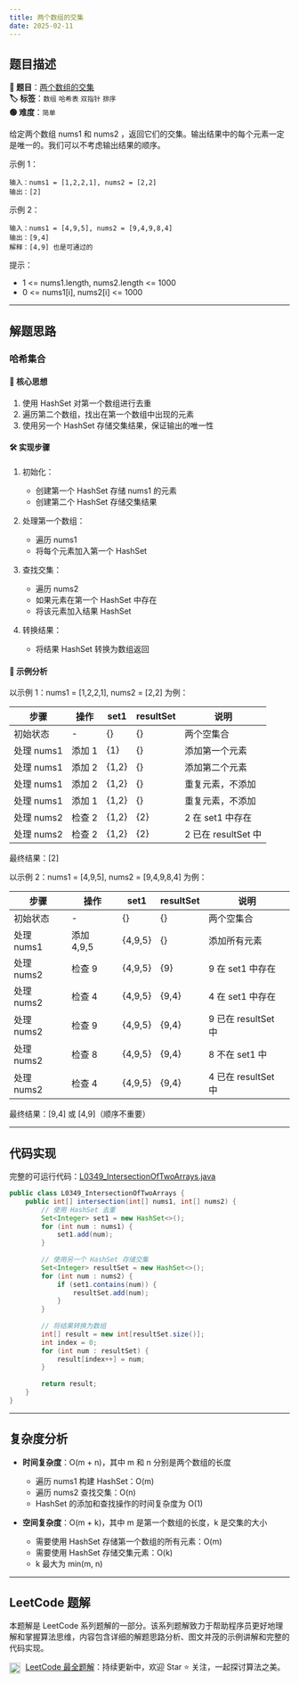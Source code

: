 ```yaml
---
title: 两个数组的交集
date: 2025-02-11
---
```


## 题目描述

**🔗 题目**：[两个数组的交集](https://leetcode.cn/problems/intersection-of-two-arrays/)  
**🏷️ 标签**：`数组` `哈希表` `双指针` `排序`  
**🟢 难度**：`简单`  

给定两个数组 nums1 和 nums2 ，返回它们的交集。输出结果中的每个元素一定是唯一的。我们可以不考虑输出结果的顺序。

示例 1：
```
输入：nums1 = [1,2,2,1], nums2 = [2,2]
输出：[2]
```

示例 2：
```
输入：nums1 = [4,9,5], nums2 = [9,4,9,8,4]
输出：[9,4]
解释：[4,9] 也是可通过的
```

提示：
* 1 <= nums1.length, nums2.length <= 1000
* 0 <= nums1[i], nums2[i] <= 1000

---

## 解题思路
### 哈希集合

#### 📝 核心思想
1. 使用 HashSet 对第一个数组进行去重
2. 遍历第二个数组，找出在第一个数组中出现的元素
3. 使用另一个 HashSet 存储交集结果，保证输出的唯一性

#### 🛠️ 实现步骤
1. 初始化：
   - 创建第一个 HashSet 存储 nums1 的元素
   - 创建第二个 HashSet 存储交集结果

2. 处理第一个数组：
   - 遍历 nums1
   - 将每个元素加入第一个 HashSet

3. 查找交集：
   - 遍历 nums2
   - 如果元素在第一个 HashSet 中存在
   - 将该元素加入结果 HashSet

4. 转换结果：
   - 将结果 HashSet 转换为数组返回

#### 🧩 示例分析
以示例 1：nums1 = [1,2,2,1], nums2 = [2,2] 为例：

| 步骤 | 操作 | set1 | resultSet | 说明 |
|-----|------|------|-----------|-----|
| 初始状态 | - | {} | {} | 两个空集合 |
| 处理 nums1 | 添加 1 | {1} | {} | 添加第一个元素 |
| 处理 nums1 | 添加 2 | {1,2} | {} | 添加第二个元素 |
| 处理 nums1 | 添加 2 | {1,2} | {} | 重复元素，不添加 |
| 处理 nums1 | 添加 1 | {1,2} | {} | 重复元素，不添加 |
| 处理 nums2 | 检查 2 | {1,2} | {2} | 2 在 set1 中存在 |
| 处理 nums2 | 检查 2 | {1,2} | {2} | 2 已在 resultSet 中 |

最终结果：[2]

以示例 2：nums1 = [4,9,5], nums2 = [9,4,9,8,4] 为例：

| 步骤 | 操作 | set1 | resultSet | 说明 |
|-----|------|------|-----------|-----|
| 初始状态 | - | {} | {} | 两个空集合 |
| 处理 nums1 | 添加 4,9,5 | {4,9,5} | {} | 添加所有元素 |
| 处理 nums2 | 检查 9 | {4,9,5} | {9} | 9 在 set1 中存在 |
| 处理 nums2 | 检查 4 | {4,9,5} | {9,4} | 4 在 set1 中存在 |
| 处理 nums2 | 检查 9 | {4,9,5} | {9,4} | 9 已在 resultSet 中 |
| 处理 nums2 | 检查 8 | {4,9,5} | {9,4} | 8 不在 set1 中 |
| 处理 nums2 | 检查 4 | {4,9,5} | {9,4} | 4 已在 resultSet 中 |

最终结果：[9,4] 或 [4,9]（顺序不重要）

---

## 代码实现

完整的可运行代码：[L0349_IntersectionOfTwoArrays.java](../src/main/java/L0349_IntersectionOfTwoArrays.java)

```java
public class L0349_IntersectionOfTwoArrays {
    public int[] intersection(int[] nums1, int[] nums2) {
        // 使用 HashSet 去重
        Set<Integer> set1 = new HashSet<>();
        for (int num : nums1) {
            set1.add(num);
        }
        
        // 使用另一个 HashSet 存储交集
        Set<Integer> resultSet = new HashSet<>();
        for (int num : nums2) {
            if (set1.contains(num)) {
                resultSet.add(num);
            }
        }
        
        // 将结果转换为数组
        int[] result = new int[resultSet.size()];
        int index = 0;
        for (int num : resultSet) {
            result[index++] = num;
        }
        
        return result;
    }
}
```

---

## 复杂度分析

- **时间复杂度**：O(m + n)，其中 m 和 n 分别是两个数组的长度
  - 遍历 nums1 构建 HashSet：O(m)
  - 遍历 nums2 查找交集：O(n)
  - HashSet 的添加和查找操作的时间复杂度为 O(1)

- **空间复杂度**：O(m + k)，其中 m 是第一个数组的长度，k 是交集的大小
  - 需要使用 HashSet 存储第一个数组的所有元素：O(m)
  - 需要使用 HashSet 存储交集元素：O(k)
  - k 最大为 min(m, n)

---

## LeetCode 题解

本题解是 LeetCode 系列题解的一部分。该系列题解致力于帮助程序员更好地理解和掌握算法思维，内容包含详细的解题思路分析、图文并茂的示例讲解和完整的代码实现。

<img src="https://github.githubassets.com/images/modules/logos_page/GitHub-Mark.png" alt="GitHub" width="20" style="vertical-align: middle; margin-right: 5px"> [LeetCode 最全题解](https://github.com/LjyYano/LeetCode)：持续更新中，欢迎 Star ⭐️ 关注，一起探讨算法之美。 